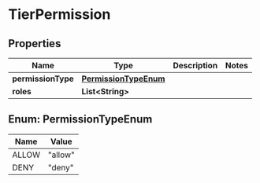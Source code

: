 
# TierPermission

## Properties
Name | Type | Description | Notes
------------ | ------------- | ------------- | -------------
**permissionType** | [**PermissionTypeEnum**](#PermissionTypeEnum) |  | 
**roles** | **List&lt;String&gt;** |  | 


<a name="PermissionTypeEnum"></a>
## Enum: PermissionTypeEnum
Name | Value
---- | -----
ALLOW | &quot;allow&quot;
DENY | &quot;deny&quot;



